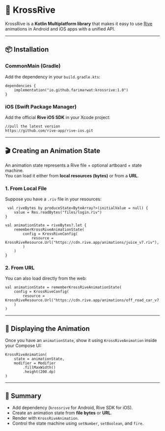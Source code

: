 # 🚀 KrossRive

KrossRive is a **Kotlin Multiplatform library** that makes it easy to use [Rive](https://rive.app) animations in Android and iOS apps with a unified API.

---

## 📦 Installation

### CommonMain (Gradle)
Add the dependency in your `build.gradle.kts`:

```
dependencies {
    implementation("io.github.farimarwat:krossrive:1.0")
}
```

### iOS (Swift Package Manager)
Add the official **Rive iOS SDK** in your Xcode project:

```
//pull the latest version
https://github.com/rive-app/rive-ios.git
```

---

## 🎬 Creating an Animation State

An animation state represents a Rive file + optional artboard + state machine.  
You can load it either from **local resources (bytes)** or from a **URL**.

### 1. From Local File
Suppose you have a `.riv` file in your resources:

```
 val riveBytes by produceState<ByteArray?>(initialValue = null) {
    value = Res.readBytes("files/login.riv")
}

val animationState = riveBytes?.let {
    rememberKrossRiveAnimationState(
        config = KrossRiveConfig(
            resource = KrossRiveResource.Url("https://cdn.rive.app/animations/juice_v7.riv"),
        )
    )
}
```

### 2. From URL
You can also load directly from the web:

```
val animationState = rememberKrossRiveAnimationState(
    config = KrossRiveConfig(
        resource = KrossRiveResource.Url("https://cdn.rive.app/animations/off_road_car_v7.riv"),
    )
)
```

---

## 🎨 Displaying the Animation

Once you have an `animationState`, show it using `KrossRiveAnimation` inside your Compose UI:
```
KrossRiveAnimation(
    state = animationState,
    modifier = Modifier
        .fillMaxWidth()
        .height(200.dp)
)
```

---

## 🎯 Summary

- Add dependency (`krossrive` for Android, Rive SDK for iOS).  
- Create an animation state from **file bytes** or **URL**.  
- Render with `KrossRiveAnimation`.  
- Control the state machine using `setNumber`, `setBoolean`, and `fire`.  
